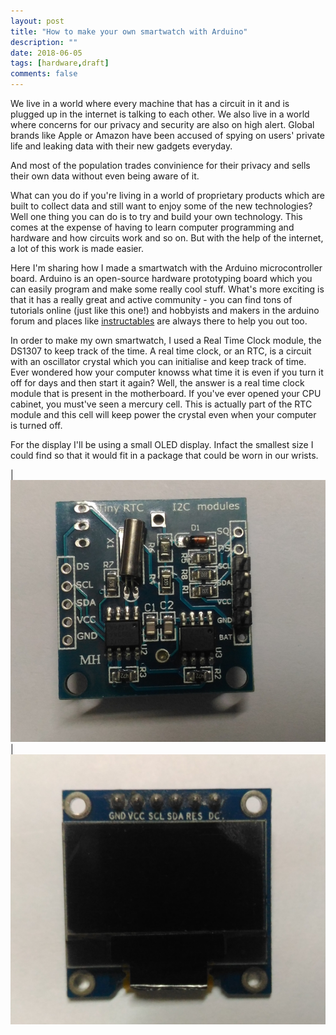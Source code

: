 ```yaml
---
layout: post
title: "How to make your own smartwatch with Arduino"
description: ""
date: 2018-06-05
tags: [hardware,draft]
comments: false
---
```


We live in a world where every machine that has a circuit in it and is plugged up in the internet is talking to each other. We also live in a world where concerns for our privacy and security are also on high alert. Global brands like Apple or Amazon have been accused of spying on users' private life and leaking data with their new gadgets everyday. 

And most of the population trades convinience for their privacy and sells their own data without even being aware of it.

What can you do if you're living in a world of proprietary products which are built to collect data and still want to enjoy some of the new technologies? Well one thing you can do is to try and build your own technology. This comes at the expense of having to learn computer programming and hardware and how circuits work and so on. But with the help of the internet, a lot of this work is made easier. 

Here I'm sharing how I made a smartwatch with the Arduino microcontroller board. Arduino is an open-source hardware prototyping board which you can easily program and make some really cool stuff. What's more exciting is that it has a really great and active community - you can find tons of tutorials online (just like this one!) and hobbyists and makers in the arduino forum and places like [instructables](https://www.instructables.com/) are always there to help you out too.

In order to make my own smartwatch, I used a Real Time Clock module, the DS1307 to keep track of the time. A real time clock, or an RTC, is a circuit with an oscillator crystal which you can initialise and keep track of time. Ever wondered how your computer knowss what time it is even if you turn it off for days and then start it again? Well, the answer is a real time clock module that is present in the motherboard. If you've ever opened your CPU cabinet, you must've seen a mercury cell. This is actually part of the RTC module and this cell will keep power the crystal even when your computer is turned off.

For the display I'll be using a small OLED display. Infact the smallest size I could find so that it would fit in a package that could be worn in our wrists. 


| ![DS1307 RTC Module](/images/rtc.png) | ![OLED Module](/images/oled.png)